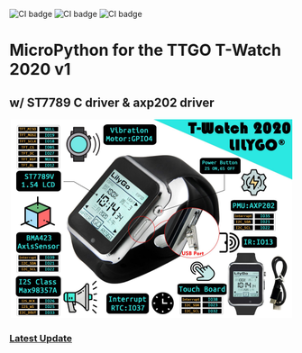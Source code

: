 ![CI badge](https://img.shields.io/badge/%E2%80%8E-micropython-green?style=flat-square&logo=micropython)
![CI badge](https://img.shields.io/github/languages/code-size/silverlogix/MicroPython-T-Watch?style=flat-square)
![CI badge](https://img.shields.io/tokei/lines/github/silverlogix/MicroPython-T-Watch?style=flat-square)

<h3> </h3>

MicroPython for the TTGO T-Watch 2020 v1
=======================
<h2>w/ ST7789 C driver & axp202 driver</h2>
<p align="center">
  <img src='image/ttgowatch.png/'>
</p>
<h3> </h3>
<h3>
<A HREF="https://github.com/SilverLogix/MicroPython-T-Watch/releases/tag/v1.1.1">Latest Update</a>
</h3>
